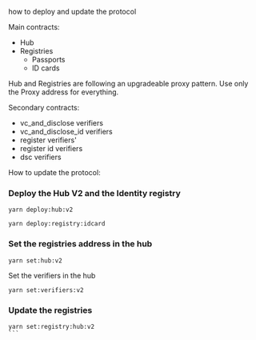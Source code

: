 how to deploy and update the protocol

Main contracts:

- Hub
- Registries
  - Passports
  - ID cards

Hub and Registries are following an upgradeable proxy pattern. Use only the Proxy address for everything.

Secondary contracts:

- vc_and_disclose verifiers
- vc_and_disclose_id verifiers
- register verifiers'
- register id verifiers
- dsc verifiers

How to update the protocol:

### Deploy the Hub V2 and the Identity registry

```
yarn deploy:hub:v2
```

```
yarn deploy:registry:idcard
```

### Set the registries address in the hub

```
yarn set:hub:v2
```

Set the verifiers in the hub

```
yarn set:verifiers:v2
```

### Update the registries

````
yarn set:registry:hub:v2
```
````
